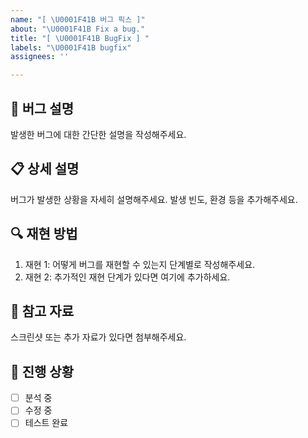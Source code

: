 ```yaml
---
name: "[ \U0001F41B 버그 픽스 ]"
about: "\U0001F41B Fix a bug."
title: "[ \U0001F41B BugFix ] "
labels: "\U0001F41B bugfix"
assignees: ''

---
```


## 🐞 버그 설명

발생한 버그에 대한 간단한 설명을 작성해주세요.

## 📋 상세 설명

버그가 발생한 상황을 자세히 설명해주세요. 발생 빈도, 환경 등을 추가해주세요.

## 🔍 재현 방법

1. 재현 1: 어떻게 버그를 재현할 수 있는지 단계별로 작성해주세요.
2. 재현 2: 추가적인 재현 단계가 있다면 여기에 추가하세요.

## 📸 참고 자료

스크린샷 또는 추가 자료가 있다면 첨부해주세요.

## 🚀 진행 상황

- [ ] 분석 중
- [ ] 수정 중
- [ ] 테스트 완료
